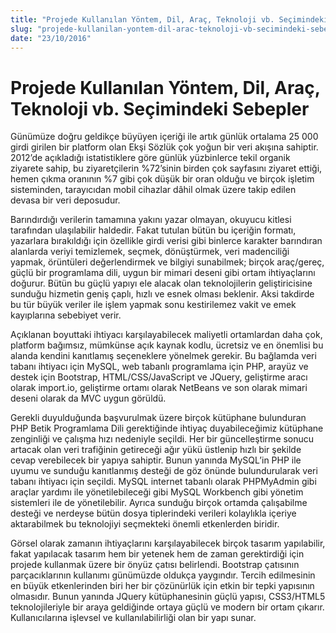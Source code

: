 ```yaml
---
title: "Projede Kullanılan Yöntem, Dil, Araç, Teknoloji vb. Seçimindeki Sebepler"
slug: "projede-kullanilan-yontem-dil-arac-teknoloji-vb-secimindeki-sebepler"
date: "23/10/2016"
---
```


Projede Kullanılan Yöntem, Dil, Araç, Teknoloji vb. Seçimindeki Sebepler
========================================
Günümüze doğru geldikçe büyüyen içeriği ile artık günlük ortalama 25 000 girdi girilen bir platform olan Ekşi Sözlük çok yoğun bir veri akışına sahiptir. 2012’de açıkladığı istatistiklere göre günlük yüzbinlerce tekil organik ziyarete sahip, bu ziyaretçilerin %72’sinin birden çok sayfasını ziyaret ettiği, hemen çıkma oranının %7 gibi çok düşük bir oran olduğu ve birçok işletim sisteminden, tarayıcıdan mobil cihazlar dâhil olmak üzere takip edilen devasa bir veri deposudur.

Barındırdığı verilerin tamamına yakını yazar olmayan, okuyucu kitlesi tarafından ulaşılabilir haldedir. Fakat tutulan bütün bu içeriğin formatı, yazarlara bırakıldığı için özellikle girdi verisi gibi binlerce karakter barındıran alanlarda veriyi temizlemek, seçmek, dönüştürmek, veri madenciliği yapmak, örüntüleri değerlendirmek ve bilgiyi sunabilmek; birçok araç/gereç, güçlü bir programlama dili, uygun bir mimari deseni gibi ortam ihtiyaçlarını doğurur. Bütün bu güçlü yapıyı ele alacak olan teknolojilerin geliştiricisine sunduğu hizmetin geniş çaplı, hızlı ve esnek olması beklenir. Aksi takdirde bu tür büyük veriler ile işlem yapmak sonu kestirilemez vakit ve emek kayıplarına sebebiyet verir.

Açıklanan boyuttaki ihtiyacı karşılayabilecek maliyetli ortamlardan daha çok, platform bağımsız, mümkünse açık kaynak kodlu, ücretsiz ve en önemlisi bu alanda kendini kanıtlamış seçeneklere yönelmek gerekir. Bu bağlamda veri tabanı ihtiyacı için MySQL, web tabanlı programlama için PHP, arayüz ve destek için Bootstrap, HTML/CSS/JavaScript ve JQuery, geliştirme aracı olarak import.io, geliştirme ortamı olarak NetBeans ve son olarak mimari deseni olarak da MVC uygun görüldü.

Gerekli duyulduğunda başvurulmak üzere birçok kütüphane bulunduran PHP Betik Programlama Dili gerektiğinde ihtiyaç duyabileceğimiz kütüphane zenginliği ve çalışma hızı nedeniyle seçildi. Her bir güncelleştirme sonucu artacak olan veri trafiğinin getireceği ağır yükü üstlenip hızlı bir şekilde cevap verebilecek bir yapıya sahiptir. Bunun yanında MySQL’in PHP ile uyumu ve sunduğu kanıtlanmış desteği de göz önünde bulundurularak veri tabanı ihtiyacı için seçildi. MySQL internet tabanlı olarak PHPMyAdmin gibi araçlar yardımı ile yönetilebileceği gibi MySQL Workbench gibi yönetim sistemleri ile de yönetilebilir. Ayrıca sunduğu birçok ortamda çalışabilme desteği ve nerdeyse bütün dosya tiplerindeki verileri kolaylıkla içeriye aktarabilmek bu teknolojiyi seçmekteki önemli etkenlerden biridir.

Görsel olarak zamanın ihtiyaçlarını karşılayabilecek birçok tasarım yapılabilir, fakat yapılacak tasarım hem bir yetenek hem de zaman gerektirdiği için projede kullanmak üzere bir önyüz çatısı belirlendi. Bootstrap çatısının parçacıklarının kullanımı günümüzde oldukça yaygındır. Tercih edilmesinin en büyük etkenlerinden biri her bir çözünürlük için etkin bir tepki yapısının olmasıdır. Bunun yanında JQuery kütüphanesinin güçlü yapısı, CSS3/HTML5 teknolojileriyle bir araya geldiğinde ortaya güçlü ve modern bir ortam çıkarır. Kullanıcılarına işlevsel ve kullanılabilirliği olan bir yapı sunar.
